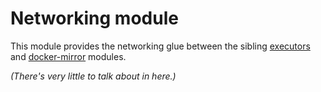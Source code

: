 # Networking module

This module provides the networking glue between the sibling [executors](https://registry.terraform.io/modules/sourcegraph/executors/aws/3.38.0/submodules/executors) and [docker-mirror](https://registry.terraform.io/modules/sourcegraph/executors/aws/3.38.0/submodules/docker-mirror) modules.

_(There's very little to talk about in here.)_
